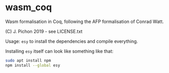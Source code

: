 # wasm_coq
Wasm formalisation in Coq, following the AFP formalisation of Conrad Watt.

(C) J. Pichon 2019 - see LICENSE.txt

Usage: `esy` to install the dependencies and compile everything.

Installing `esy` itself can look like something like that:
```bash
sudo apt install npm
npm install --global esy
```

